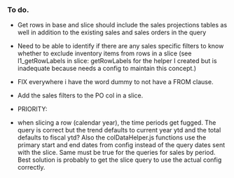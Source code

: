 ### To do.

- Get rows in base and slice should include the sales projections tables as well in addition to the existing sales and sales orders in the query
- Need to be able to identify if there are any sales specific filters to know whether to exclude inventory items from rows in a slice (see l1_getRowLabels in slice: getRowLabels for the helper I created but is inadequate because needs a config to maintain this concept.)

- FIX everywhere i have the word dummy to not have a FROM clause.
- Add the sales filters to the PO col in a slice.

- PRIORITY:
- when slicing a row (calendar year), the time periods get fugged. The query is correct but the trend defaults to current year ytd and the total defaults to fiscal ytd? Also the colDataHelper.js functions use the primary start and end dates from config instead of the query dates sent with the slice. Same must be true for the queries for sales by period. Best solution is probably to get the slice query to use the actual config correctly.
